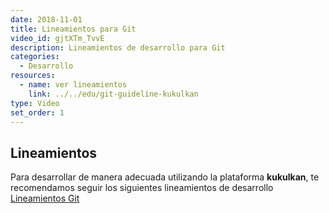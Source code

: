 ```yaml
---
date: 2018-11-01
title: Lineamientos para Git
video_id: gjtXTm_TvvE
description: Lineamientos de desarrollo para Git
categories:
  - Desarrollo
resources:
  - name: ver lineamientos
    link: ../../edu/git-guideline-kukulkan
type: Video
set_order: 1
---
```


## Lineamientos

Para desarrollar de manera adecuada utilizando la plataforma **kukulkan**, te recomendamos seguir los siguientes lineamientos de desarrollo [Lineamientos Git](../../edu/git-guideline-kukulkan)